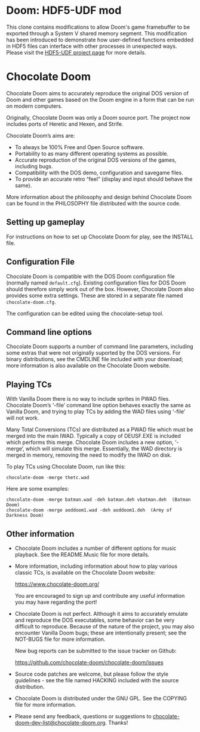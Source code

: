 # Doom: HDF5-UDF mod

This clone contains modifications to allow Doom's game framebuffer to be
exported through a System V shared memory segment. This modification has
been introduced to demonstrate how user-defined functions embedded in HDF5
files can interface with other processes in unexpected ways. Please visit
the [HDF5-UDF project page](https://github.com/lucasvr/hdf5-udf) for more
details.

# Chocolate Doom

Chocolate Doom aims to accurately reproduce the original DOS version of
Doom and other games based on the Doom engine in a form that can be
run on modern computers.

Originally, Chocolate Doom was only a Doom source port. The project
now includes ports of Heretic and Hexen, and Strife.

Chocolate Doom’s aims are:

 * To always be 100% Free and Open Source software.
 * Portability to as many different operating systems as possible.
 * Accurate reproduction of the original DOS versions of the games,
   including bugs.
 * Compatibility with the DOS demo, configuration and savegame files.
 * To provide an accurate retro “feel” (display and input should
   behave the same).

More information about the philosophy and design behind Chocolate Doom
can be found in the PHILOSOPHY file distributed with the source code.

## Setting up gameplay

For instructions on how to set up Chocolate Doom for play, see the
INSTALL file.

## Configuration File

Chocolate Doom is compatible with the DOS Doom configuration file
(normally named `default.cfg`). Existing configuration files for DOS
Doom should therefore simply work out of the box. However, Chocolate
Doom also provides some extra settings. These are stored in a
separate file named `chocolate-doom.cfg`.

The configuration can be edited using the chocolate-setup tool.

## Command line options

Chocolate Doom supports a number of command line parameters, including
some extras that were not originally suported by the DOS versions. For
binary distributions, see the CMDLINE file included with your
download; more information is also available on the Chocolate Doom
website.

## Playing TCs

With Vanilla Doom there is no way to include sprites in PWAD files.
Chocolate Doom’s ‘-file’ command line option behaves exactly the same
as Vanilla Doom, and trying to play TCs by adding the WAD files using
‘-file’ will not work.

Many Total Conversions (TCs) are distributed as a PWAD file which must
be merged into the main IWAD. Typically a copy of DEUSF.EXE is
included which performs this merge. Chocolate Doom includes a new
option, ‘-merge’, which will simulate this merge. Essentially, the
WAD directory is merged in memory, removing the need to modify the
IWAD on disk.

To play TCs using Chocolate Doom, run like this:

```
chocolate-doom -merge thetc.wad
```

Here are some examples:

```
chocolate-doom -merge batman.wad -deh batman.deh vbatman.deh  (Batman Doom)
chocolate-doom -merge aoddoom1.wad -deh aoddoom1.deh  (Army of Darkness Doom)
```

## Other information

 * Chocolate Doom includes a number of different options for music
   playback. See the README.Music file for more details.

 * More information, including information about how to play various
   classic TCs, is available on the Chocolate Doom website:

     https://www.chocolate-doom.org/

   You are encouraged to sign up and contribute any useful information
   you may have regarding the port!

 * Chocolate Doom is not perfect. Although it aims to accurately
   emulate and reproduce the DOS executables, some behavior can be very
   difficult to reproduce. Because of the nature of the project, you
   may also encounter Vanilla Doom bugs; these are intentionally
   present; see the NOT-BUGS file for more information.

   New bug reports can be submitted to the issue tracker on Github:

     https://github.com/chocolate-doom/chocolate-doom/issues

 * Source code patches are welcome, but please follow the style
   guidelines - see the file named HACKING included with the source
   distribution.

 * Chocolate Doom is distributed under the GNU GPL. See the COPYING
   file for more information.

 * Please send any feedback, questions or suggestions to
   chocolate-doom-dev-list@chocolate-doom.org. Thanks!

